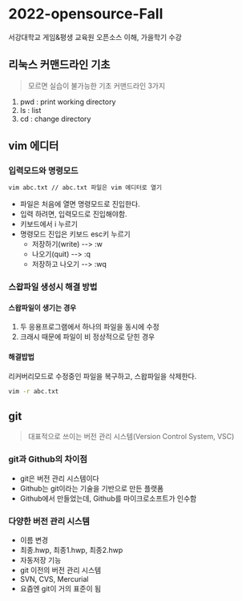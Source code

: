 # 2022-opensource-Fall
서강대학교 게임&amp;평생 교육원 오픈소스 이해, 가을학기 수강

## 리눅스 커맨드라인 기초
> 모르면 실습이 불가능한 기초 커맨드라인 3가지
1. pwd : print working directory
2. ls : list
3. cd : change directory

## vim 에디터

### 입력모드와 명령모드
```bash
vim abc.txt // abc.txt 파일은 vim 에디터로 열기
```
- 파일은 처음에 열면 명령모드로 진입한다.
- 입력 하려면, 입력모드로 진입해야함.
- 키보드에서 i 누르기
- 명령모드 진입은 키보드 esc키 누르기
  - 저장하기(write) --> :w
  - 나오기(quit) --> :q
  - 저장하고 나오기 --> :wq

### 스왑파일 생성시 해결 방법
#### 스왑파일이 생기는 경우
1. 두 응용프로그램에서 하나의 파일을 동시에 수정
2. 크래시 때문에 파일이 비 정상적으로 닫힌 경우
#### 해결밥법
리커버리모드로 수정중인 파일을 복구하고, 스왑파일을 삭제한다.
```bash
vim -r abc.txt
```

## git

> 대표적으로 쓰이는 버전 관리 시스템(Version Control System, VSC)

### git과 Github의 차이점
- git은 버전 관리 시스템이다
- Github는 git이라는 기술을 기반으로 만든 플랫폼
 - Github에서 만들었는데, Github를 마이크로소프트가 인수함

### 다양한 버전 관리 시스템
- 이름 변경
 - 최종.hwp, 최종1.hwp, 최종2.hwp
- 자동저장 기능
- git 이전의 버전 관리 시스템
 - SVN, CVS, Mercurial
- 요즘엔 git이 거의 표준이 됨